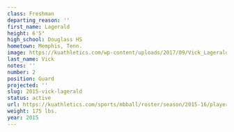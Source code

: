 ```yaml
---
class: Freshman
departing_reason: ''
first_name: Lagerald
height: 6'5"
high_school: Douglass HS
hometown: Memphis, Tenn.
image: https://kuathletics.com/wp-content/uploads/2017/09/Vick_Lagerald.jpg
last_name: Vick
notes: ''
number: 2
position: Guard
projected: ''
slug: 2015-vick-lagerald
status: active
url: https://kuathletics.com/sports/mbball/roster/season/2015-16/player/lagerald-vick/
weight: 175 lbs.
year: 2015
---
```

